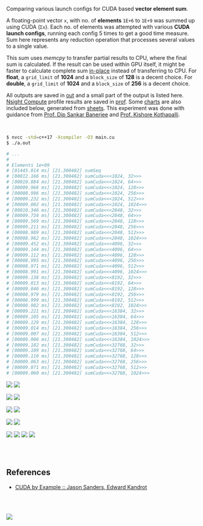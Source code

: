 Comparing various launch configs for CUDA based **vector element sum**.

A floating-point vector `x`, with no. of **elements** `1E+6` to `1E+9` was
summed up using CUDA (`Σx`). Each no. of elements was attempted with
various **CUDA launch configs**, running each config 5 times to get a good
time measure. Sum here represents any reduction operation that processes
several values to a single value.

This sum uses *memcpy* to transfer partial results to CPU, where the final sum
is calculated. If the result can be used within GPU itself, it might be faster
to calculate complete sum [in-place] instead of transferring to CPU. For
**float**, a `grid_limit` of **1024** and a `block_size` of **128** is a
decent choice. For **double**, a `grid_limit` of **1024** and a `block_size`
of **256** is a decent choice.

All outputs are saved in [out](out/) and a small part of the output is listed
here. [Nsight Compute] profile results are saved in [prof](prof/). Some [charts]
are also included below, generated from [sheets]. This experiment was done with
guidance from [Prof. Dip Sankar Banerjee] and [Prof. Kishore Kothapalli].

<br>

```bash
$ nvcc -std=c++17 -Xcompiler -O3 main.cu
$ ./a.out

# ...
#
# Elements 1e+09
# [01445.014 ms] [21.300482] sumSeq
# [00012.166 ms] [21.300482] sumCuda<<<1024, 32>>>
# [00010.884 ms] [21.300482] sumCuda<<<1024, 64>>>
# [00009.966 ms] [21.300482] sumCuda<<<1024, 128>>>
# [00008.996 ms] [21.300482] sumCuda<<<1024, 256>>>
# [00009.232 ms] [21.300482] sumCuda<<<1024, 512>>>
# [00009.002 ms] [21.300482] sumCuda<<<1024, 1024>>>
# [00010.346 ms] [21.300482] sumCuda<<<2048, 32>>>
# [00009.734 ms] [21.300482] sumCuda<<<2048, 64>>>
# [00009.569 ms] [21.300482] sumCuda<<<2048, 128>>>
# [00009.211 ms] [21.300482] sumCuda<<<2048, 256>>>
# [00008.989 ms] [21.300482] sumCuda<<<2048, 512>>>
# [00008.962 ms] [21.300482] sumCuda<<<2048, 1024>>>
# [00009.452 ms] [21.300482] sumCuda<<<4096, 32>>>
# [00009.144 ms] [21.300482] sumCuda<<<4096, 64>>>
# [00009.112 ms] [21.300482] sumCuda<<<4096, 128>>>
# [00008.995 ms] [21.300482] sumCuda<<<4096, 256>>>
# [00008.971 ms] [21.300482] sumCuda<<<4096, 512>>>
# [00008.991 ms] [21.300482] sumCuda<<<4096, 1024>>>
# [00009.138 ms] [21.300482] sumCuda<<<8192, 32>>>
# [00009.013 ms] [21.300482] sumCuda<<<8192, 64>>>
# [00009.046 ms] [21.300482] sumCuda<<<8192, 128>>>
# [00008.979 ms] [21.300482] sumCuda<<<8192, 256>>>
# [00008.999 ms] [21.300482] sumCuda<<<8192, 512>>>
# [00008.982 ms] [21.300482] sumCuda<<<8192, 1024>>>
# [00009.221 ms] [21.300482] sumCuda<<<16384, 32>>>
# [00009.105 ms] [21.300482] sumCuda<<<16384, 64>>>
# [00009.129 ms] [21.300482] sumCuda<<<16384, 128>>>
# [00009.014 ms] [21.300482] sumCuda<<<16384, 256>>>
# [00009.007 ms] [21.300482] sumCuda<<<16384, 512>>>
# [00009.006 ms] [21.300482] sumCuda<<<16384, 1024>>>
# [00009.182 ms] [21.300482] sumCuda<<<32768, 32>>>
# [00009.109 ms] [21.300482] sumCuda<<<32768, 64>>>
# [00009.110 ms] [21.300482] sumCuda<<<32768, 128>>>
# [00009.063 ms] [21.300482] sumCuda<<<32768, 256>>>
# [00009.071 ms] [21.300482] sumCuda<<<32768, 512>>>
# [00009.060 ms] [21.300482] sumCuda<<<32768, 1024>>>
```

[![](https://i.imgur.com/EseR7Oa.gif)][sheetp]
[![](https://i.imgur.com/8TCXC0q.gif)][sheetp]

[![](https://i.imgur.com/AmQEavQ.gif)][sheetp]
[![](https://i.imgur.com/U9YlVC4.gif)][sheetp]

[![](https://i.imgur.com/ZLqcgXy.gif)][sheetp]
[![](https://i.imgur.com/HOx7ppf.gif)][sheetp]

[![](https://i.imgur.com/OU4iUc5.gif)][sheetp]
[![](https://i.imgur.com/yDIzLIW.gif)][sheetp]

[![](https://i.imgur.com/iErxWzj.png)][sheetp]
[![](https://i.imgur.com/rsFb3yU.png)][sheetp]
[![](https://i.imgur.com/xDxELQV.png)][sheetp]
[![](https://i.imgur.com/xygbI1t.png)][sheetp]

<br>
<br>


## References

- [CUDA by Example :: Jason Sanders, Edward Kandrot](https://www.slideshare.net/SubhajitSahu/cuda-by-example-notes)

<br>
<br>

[![](https://i.imgur.com/s6FklYl.png)](https://www.youtube.com/watch?v=vTdodyhhjww)

[Prof. Dip Sankar Banerjee]: https://sites.google.com/site/dipsankarban/
[Prof. Kishore Kothapalli]: https://cstar.iiit.ac.in/~kkishore/
[Nsight Compute]: https://developer.nvidia.com/nsight-compute
[in-place]: https://github.com/puzzlef/sum-cuda-inplace-adjust-launch
[charts]: https://photos.app.goo.gl/Jytw1qgSFPoTrL1FA
[sheets]: https://docs.google.com/spreadsheets/d/1jNNg43h19DUNwdwQVkOsLe5Dq-f_MfIbzaGG1pai4SU/edit?usp=sharing
[sheetp]: https://docs.google.com/spreadsheets/d/e/2PACX-1vQ4uC8kGvwbHyfRM-YpIHNEdWHwb7ufNGN2vxjEj1qFmjCmtrGigpTWs8SukrEh9iv7t20ZaQqXGa-0/pubhtml
